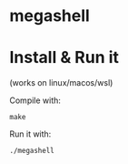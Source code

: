 # megashell

# Install & Run it
(works on linux/macos/wsl)

Compile with:
```
make
```
Run it with:
```
./megashell
```

